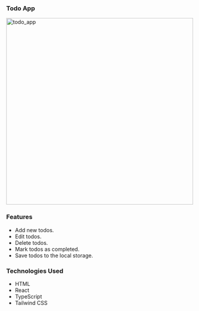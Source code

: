 ### Todo App

<img width="500" alt="todo_app" src="https://github.com/thayawee/todo-list/assets/134253693/3da63c54-4832-4a6d-b767-c840aa8ccee3">

### Features
* Add new todos.
* Edit todos.
* Delete todos.
* Mark todos as completed.
* Save todos to the local storage.

### Technologies Used
* HTML
* React
* TypeScript
* Tailwind CSS
